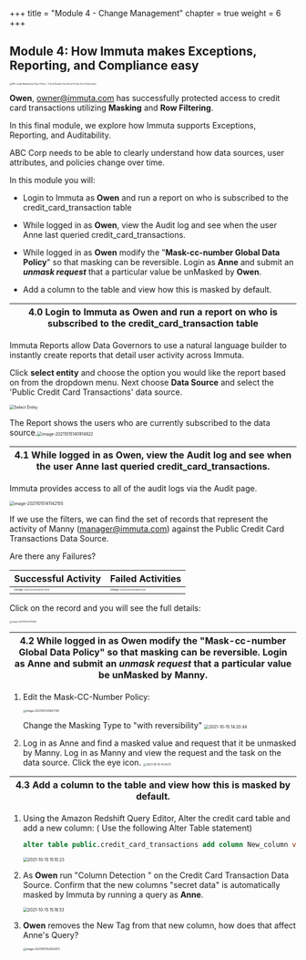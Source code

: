 +++
title = "Module 4 - Change Management"
chapter = true
weight = 6
+++

## **Module 4: How Immuta makes Exceptions,  Reporting, and Compliance easy**
<img src="https://thumbs.dreamstime.com/b/calculator-statistics-judge-s-hammer-magnifying-glass-calculator-statistic-judge-s-hammer-magnifying-glass-table-216703507.jpg" alt="892 Judge Magnifying Glass Photos - Free &amp; Royalty-Free Stock Photos from  Dreamstime" style="zoom:25%;" />

 **Owen**,  owner@immuta.com has successfully protected access to credit card transactions utilizing **Masking** and **Row Filtering**. 

In this final module, we explore how Immuta supports Exceptions, Reporting, and Auditability. 

ABC Corp needs to be able to clearly understand how data sources, user attributes, and policies change over time.

In this module you will:

- Login to Immuta as **Owen** and run a report on who is subscribed to the credit_card_transaction table

- While logged in as **Owen**, view the Audit log and see when the user Anne last queried credit_card_transactions.

- While logged in as **Owen** modify the "**Mask-cc-number Global Data Policy**" so that masking can be reversible. Login as **Anne** and submit an ***unmask request*** that a particular value be unMasked by **Owen**.

- Add a column to the table and view how this is masked by default.



| 4.0 Login to Immuta as **Owen** and run a report on who is subscribed to the credit_card_transaction table |
| ------------------------------------------------------------ |

Immuta Reports allow Data Governors to use a natural language builder to instantly create reports that detail user activity across Immuta.

Click **select entity** and choose the option you would like the report based on from the dropdown menu. Next choose **Data Source** and select the 'Public Credit Card Transactions' data source.

<img src="https://documentation.immuta.com/2021.3/4-connecting-data/managing-data-sources/user-guides/img/reports-select-entity.png" alt="Select Entity" style="zoom:50%;" />



The Report shows the users who are currently subscribed to the data source.<img src="/images/gifs/image-20211015140914822.png" alt="image-20211015140914822" style="zoom:50%;" />


| 4.1 While logged in as **Owen**, view the Audit log and see when the user Anne last queried credit_card_transactions. |
| ------------------------------------------------------------ |

Immuta provides access to all of the audit logs via the Audit page.

<img src="/images/gifs/image-20211015141142155.png" alt="image-20211015141142155" style="zoom:50%;" />

If we use the filters, we can find the set of records that represent the activity of Manny (manager@immuta.com) against the Public Credit Card Transactions Data Source. 

Are there any Failures?

| Successful Activity                                          | Failed Activities                                            |
| ------------------------------------------------------------ | ------------------------------------------------------------ |
| <img src="/images/gifs/image-20211015141527522.png" alt="image-20211015141527522" style="zoom:25%;" /> | <img src="/images/gifs/image-20211015141601016.png" alt="image-20211015141601016" style="zoom:25%;" /> |

Click on the record and you will see the full details:

<img src="/images/gifs/image-20211015141711964.png" alt="image-20211015141711964" style="zoom:25%;" />

| 4.2 While logged in as **Owen** modify the "**Mask-cc-number Global Data Policy**" so that masking can be reversible. Login as **Anne** and submit an ***unmask request*** that a particular value be unMasked by **Manny**. |
| ------------------------------------------------------------ |

1. Edit the Mask-CC-Number Policy:

   <img src="/images/gifs/image-20211015141857740.png" alt="image-20211015141857740" style="zoom:33%;" />


   Change the Masking Type to "with reversibility"
   <img src="/images/gifs/2021-10-15 14.20.44.gif" alt="2021-10-15 14.20.44" style="zoom:50%;" />

2. Log in as Anne and find a masked value and request that it be unmasked by Manny. Log in as Manny and view the request and the task on the data source. Click the eye icon.
   <img src="/images/gifs/2021-10-15 14.54.51.gif" alt="2021-10-15 14.54.51" style="zoom:33%;" />




| 4.3  Add a column to the table and view how this is masked by default. |
| ------------------------------------------------------------ |

1. Using the Amazon Redshift Query Editor, Alter the credit card table and add a new column:
   ( Use the following Alter Table statement)

   ```sql
   alter table public.credit_card_transactions add column New_column varchar default 'secret'
   ```
   <img src="/images/gifs/2021-10-15 15.10.23.gif" alt="2021-10-15 15.10.23" style="zoom:50%;" />


2. As **Owen** run "Column Detection " on the Credit Card Transaction Data Source. Confirm that the new columns "secret data" is automatically masked by Immuta by running a query as **Anne**.  

   <img src="/images/gifs/2021-10-15 15.18.53.gif" alt="2021-10-15 15.18.53" style="zoom:50%;" />

3. **Owen** removes the New Tag from that new column, how does that affect Anne's Query?

   

   <img src="/images/gifs/image-20211015152935973.png" alt="image-20211015152935973" style="zoom:33%;" />





